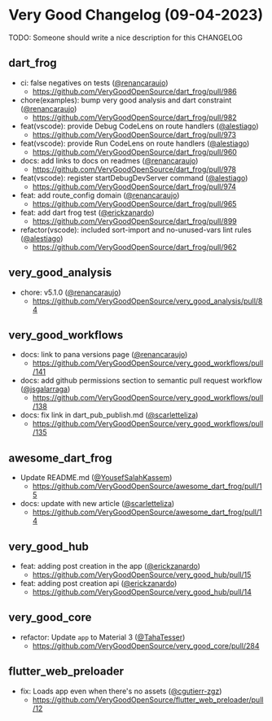 # Very Good Changelog (09-04-2023)

TODO: Someone should write a nice description for this CHANGELOG

## dart_frog
- ci: false negatives on tests ([@renancaraujo](https://github.com/renancaraujo))
	- https://github.com/VeryGoodOpenSource/dart_frog/pull/986
- chore(examples): bump very good analysis and dart constraint ([@renancaraujo](https://github.com/renancaraujo))
	- https://github.com/VeryGoodOpenSource/dart_frog/pull/982
- feat(vscode): provide Debug CodeLens on route handlers ([@alestiago](https://github.com/alestiago))
	- https://github.com/VeryGoodOpenSource/dart_frog/pull/973
- feat(vscode): provide Run CodeLens on route handlers ([@alestiago](https://github.com/alestiago))
	- https://github.com/VeryGoodOpenSource/dart_frog/pull/960
- docs: add links to docs on readmes ([@renancaraujo](https://github.com/renancaraujo))
	- https://github.com/VeryGoodOpenSource/dart_frog/pull/978
- feat(vscode): register startDebugDevServer command ([@alestiago](https://github.com/alestiago))
	- https://github.com/VeryGoodOpenSource/dart_frog/pull/974
- feat: add route_config domain ([@renancaraujo](https://github.com/renancaraujo))
	- https://github.com/VeryGoodOpenSource/dart_frog/pull/965
- feat: add dart frog test ([@erickzanardo](https://github.com/erickzanardo))
	- https://github.com/VeryGoodOpenSource/dart_frog/pull/899
- refactor(vscode): included sort-import and no-unused-vars lint rules ([@alestiago](https://github.com/alestiago))
	- https://github.com/VeryGoodOpenSource/dart_frog/pull/962

## very_good_analysis
- chore: v5.1.0 ([@renancaraujo](https://github.com/renancaraujo))
	- https://github.com/VeryGoodOpenSource/very_good_analysis/pull/84

## very_good_workflows
- docs: link to pana versions page ([@renancaraujo](https://github.com/renancaraujo))
	- https://github.com/VeryGoodOpenSource/very_good_workflows/pull/141
- docs: add github permissions section to semantic pull request workflow ([@jsgalarraga](https://github.com/jsgalarraga))
	- https://github.com/VeryGoodOpenSource/very_good_workflows/pull/138
- docs: fix link in dart_pub_publish.md ([@scarletteliza](https://github.com/scarletteliza))
	- https://github.com/VeryGoodOpenSource/very_good_workflows/pull/135

## awesome_dart_frog
- Update README.md ([@YousefSalahKassem](https://github.com/YousefSalahKassem))
	- https://github.com/VeryGoodOpenSource/awesome_dart_frog/pull/15
- docs: update with new article ([@scarletteliza](https://github.com/scarletteliza))
	- https://github.com/VeryGoodOpenSource/awesome_dart_frog/pull/14

## very_good_hub
- feat: adding post creation in the app ([@erickzanardo](https://github.com/erickzanardo))
	- https://github.com/VeryGoodOpenSource/very_good_hub/pull/15
- feat: adding post creation api ([@erickzanardo](https://github.com/erickzanardo))
	- https://github.com/VeryGoodOpenSource/very_good_hub/pull/14

## very_good_core
- refactor: Update `app` to Material 3 ([@TahaTesser](https://github.com/TahaTesser))
	- https://github.com/VeryGoodOpenSource/very_good_core/pull/284

## flutter_web_preloader
- fix: Loads app even when there's no assets ([@cgutierr-zgz](https://github.com/cgutierr-zgz))
	- https://github.com/VeryGoodOpenSource/flutter_web_preloader/pull/12
